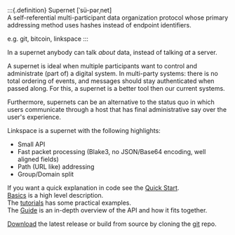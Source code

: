 :::{.definition}
Supernet  [ˈsü-pərˌnet]<br>
A self-referential multi-participant data organization protocol whose primary
addressing method uses hashes instead of endpoint identifiers.<br>

e.g. git, bitcoin, linkspace
:::

In a supernet anybody can talk _about_ data, instead of talking _at_ a server.

A supernet is ideal when multiple participants want to control and administrate (part of) a digital system.
In multi-party systems: there is no total ordering of events, and messages should stay authenticated when passed along.
For this, a supernet is a better tool then our current systems.

Furthermore, supernets can be an alternative to the status quo in which users communicate through a host that has final administrative say over the user's experience.

Linkspace is a supernet with the following highlights:

- Small API
- Fast packet processing (Blake3, no JSON/Base64 encoding, well aligned fields)
- Path (URL like) addressing
- Group/Domain split

If you want a quick explanation in code see the [Quick Start](./code.html).   
[Basics](./basics.html) is a high level description.  
The [tutorials](./docs/tutorial/index.html) has some practical examples.  
The [Guide](./docs/guide/index.html) is an in-depth overview of the API and how it fits together.  

[Download](https://github.com/AntonSol919/linkspace/releases) the latest release or build from source by cloning the [git](https://github.com/AntonSol919/linkspace) repo. 
